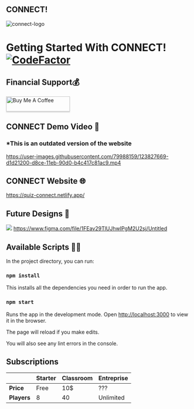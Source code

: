 ## CONNECT!

![connect-logo](https://quiz-connect.netlify.app/static/media/logoo.a41829fd.PNG)

# Getting Started With CONNECT! <a href="https://www.codefactor.io/repository/github/john8790909/connect/overview/main"><img src="https://www.codefactor.io/repository/github/john8790909/connect/badge/main" alt="CodeFactor" /></a>

## Financial Support💰
<a href="https://www.buymeacoffee.com/connect129" target="_blank"><img src="https://www.buymeacoffee.com/assets/img/custom_images/orange_img.png" alt="Buy Me A Coffee" style="height: 41px !important;width: 174px !important;box-shadow: 0px 3px 2px 0px rgba(190, 190, 190, 0.5) !important;-webkit-box-shadow: 0px 3px 2px 0px rgba(190, 190, 190, 0.5) !important;" ></a>

## CONNECT Demo Video 🎥
### *This is an outdated version of the website

https://user-images.githubusercontent.com/79988159/123827669-d1d21200-d8ce-11eb-90d0-b4c417c81ac9.mp4


## CONNECT Website 🌐

https://quiz-connect.netlify.app/

## Future Designs 🎨

<img src="https://emojis.slackmojis.com/emojis/images/1585055723/8322/figma.png?1585055723"/> https://www.figma.com/file/1FEav29TlUJhwIPgM2U2sj/Untitled

## Available Scripts 👨‍💻

In the project directory, you can run:

### `npm install`

This installs all the dependencies you need in order to run the app.

### `npm start`

Runs the app in the development mode.
Open [http://localhost:3000](http://localhost:3000) to view it in the browser.

The page will reload if you make edits.

You will also see any lint errors in the console.

## Subscriptions

|             | **Starter** | **Classroom** | **Entreprise** |
| ----------- | ----------- | ------------- | -------------- |
| **Price**   | Free        | 10$           | ???            |
| **Players** | 8           | 40            | Unlimited      |
